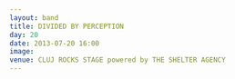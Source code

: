 ```yaml
---
layout: band
title: DIVIDED BY PERCEPTION
day: 20
date: 2013-07-20 16:00
image: 
venue: CLUJ ROCKS STAGE powered by THE SHELTER AGENCY
---
```



